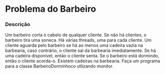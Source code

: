  # Problema do Barbeiro


### Descrição
 
Um barbeiro corta o cabelo de qualquer cliente. Se não há clientes, o barbeiro tira uma soneca. 
Há várias threads, uma para cada cliente.
Um cliente aguarda pelo barbeiro se há ao menos uma cadeira vazia na barbearia, caso contrário, o cliente sai da barbearia imediatamente. 
Se há uma cadeira disponível, então o cliente senta. 
Se o barbeiro está dormindo, então o cliente acorda-o. 
Existem <n> cadeiras na barbearia. Faça um programa para a classe BarbeiroDorminhoco utlizando monitor.

